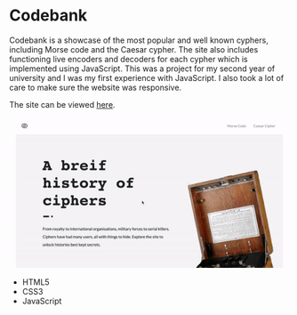# Codebank


<!-- What is it? Why did I do it? What I learned -->
Codebank is a showcase of the most popular and well known cyphers, including Morse code and the Caesar cypher. The site also includes functioning live encoders and decoders for each cypher which is implemented using JavaScript. This was a project for my second year of university and I was my first experience with JavaScript. I also took a lot of care to make sure the website was responsive.

The site can be viewed [here](https://alexjhill.github.io/codebank/index.html).

![Codebank interface](codebank.gif)

* HTML5
* CSS3
* JavaScript
